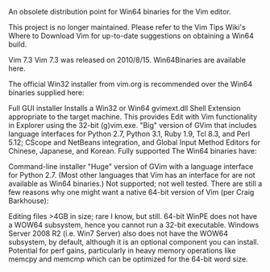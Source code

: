 An obsolete distribution point for Win64 binaries for the Vim editor.

This project is no longer maintained. Please refer to the Vim Tips Wiki's Where to Download Vim for up-to-date suggestions on obtaining a Win64 build.

Vim 7.3
Vim 7.3 was released on 2010/8/15. Win64Binaries are available here.

The official Win32 installer from vim.org is recommended over the Win64 binaries supplied here:

Full GUI installer
Installs a Win32 or Win64 gvimext.dll Shell Extension appropriate to the target machine. This provides Edit with Vim functionality in Explorer using the 32-bit (g)vim.exe.
"Big" version of GVim that includes language interfaces for Python 2.7, Python 3.1, Ruby 1.9, Tcl 8.3, and Perl 5.12;
CScope and NetBeans integration, and Global Input Method Editors for Chinese, Japanese, and Korean.
Fully supported
The Win64 binaries have:

Command-line installer
"Huge" version of GVim with a language interface for Python 2.7. (Most other languages that Vim has an interface for are not available as Win64 binaries.)
Not supported; not well tested.
There are still a few reasons why one might want a native 64-bit version of Vim (per Craig Barkhouse):

Editing files >4GB in size; rare I know, but still.
64-bit WinPE does not have a WOW64 subsystem, hence you cannot run a 32-bit executable.
Windows Server 2008 R2 (i.e. Win7 Server) also does not have the WOW64 subsystem, by default, although it is an optional component you can install.
Potential for perf gains, particularly in heavy memory operations like memcpy and memcmp which can be optimized for the 64-bit word size.
